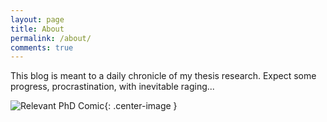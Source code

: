 ```yaml
---
layout: page
title: About
permalink: /about/
comments: true
---
```


This blog is meant to a daily chronicle of my thesis research.  Expect some progress, procrastination, with inevitable raging...


![Relevant PhD Comic](http://www.earththing.com/wp-content/uploads/2010/10/phd102710s1.gif){: .center-image }